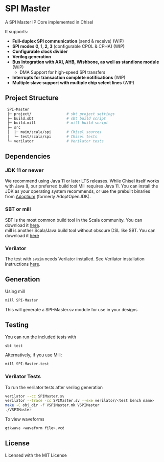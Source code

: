 # SPI Master

A SPI Master IP Core implemented in Chisel

It supports:

- **Full-duplex SPI communication** (send & receive) (WIP)
- **SPI modes 0, 1, 2, 3** (configurable CPOL & CPHA) (WIP)
- **Configurable clock divider**
- **Verilog generation**
- **Bus Integration with AXI, AHB, Wishbone, as well as standlone module** (WIP)
  - DMA Support for high-speed SPI transfers
- **Interrupts for transaction complete notifications** (WIP)
- **Multiple slave support with multiple chip select lines** (WIP)

## Project Structure

```sh
 SPI-Master
 ├─ project/                # sbt project settings
 ├─ build.sbt               # sbt build script
 ├─ build.mill              # mill build script
 ├─ src
 │  ├─ main/scala/spi       # Chisel sources
 │  └─ test/scala/spi       # Chisel tests
 └─ verilator               # Verilator tests
```

## Dependencies

### JDK 11 or newer

We recommend using Java 11 or later LTS releases. While Chisel itself works with
Java 8, our preferred build tool Mill requires Java 11. You can install the JDK
as your operating system recommends, or use the prebuilt binaries from
[Adoptium](https://adoptium.net/) (formerly AdoptOpenJDK).

### SBT or mill

SBT is the most common build tool in the Scala community. You can download
it [here](https://www.scala-sbt.org/download.html).  
mill is another Scala/Java build tool without obscure DSL like SBT. You can
download it [here](https://github.com/com-lihaoyi/mill/releases)

### Verilator

The test with `svsim` needs Verilator installed.
See Verilator installation instructions [here](https://verilator.org/guide/latest/install.html).

## Generation

Using mill

```sh
mill SPI-Master
```

This will generate a SPI-Master.sv module for use in your designs

## Testing

You can run the included tests with

```sh
sbt test
```

Alternatively, if you use Mill:

```sh
mill SPI-Master.test
```

### Verilator Tests

To run the verilator tests after verilog generation

```sh
verilator --cc SPIMaster.sv
verilator --trace -cc SPIMaster.sv --exe verilator/<test bench name>
make -C obj_dir -f VSPIMaster.mk VSPIMaster
./VSPIMaster
```

To view waveforms

```sh
gtkwave <waveform file>.vcd
```

## License

Licensed with the MIT License
